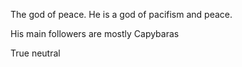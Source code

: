 The god of peace. He is a god of pacifism and peace.

His main followers are mostly Capybaras

True neutral